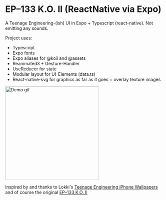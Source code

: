 # EP–133 K.O. II (ReactNative via Expo)

A Teenage Engineering-(ish) UI in Expo + Typescript (react-native). Not emitting any sounds.

Project uses:

- Typescript
- Expo fonts
- Expo aliases for @koii and @assets
- Reanimated3 + Gesture-Handler
- UseReducer for state
- Modular layout for UI-Elements (data.ts)
- React-native-svg for graphics as far as it goes + overlay texture images

<img src="assets/images/github_preview.gif" alt="Demo gif" width="300" />

Inspired by and thanks to Lokki's <a href="https://bylokki.gumroad.com/l/tewallaper">Teenage Engineering iPhone Wallpapers</a> and of course the original <a href="https://teenage.engineering/store/ep-133/">EP–133 K.O. II</a>

